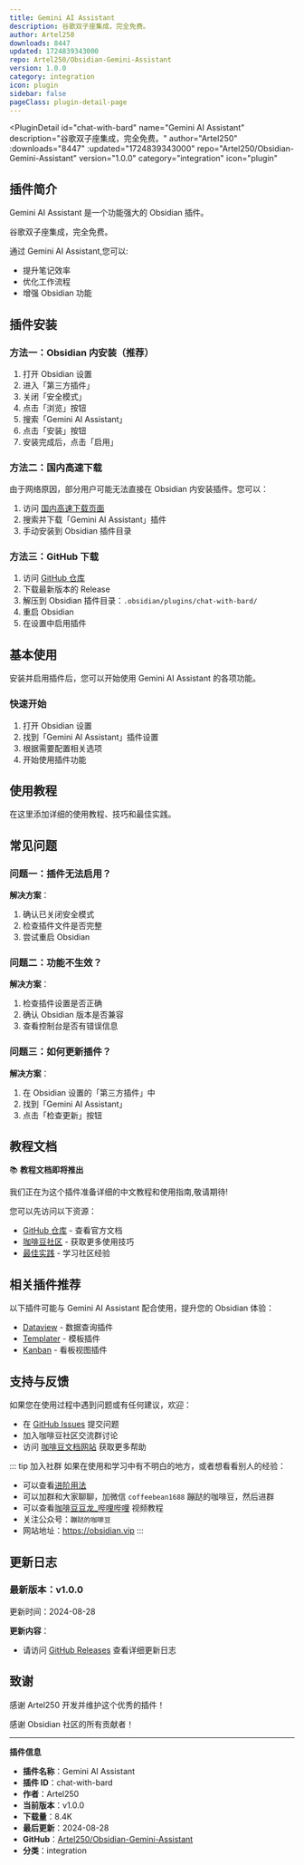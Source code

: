 ```yaml
---
title: Gemini AI Assistant
description: 谷歌双子座集成，完全免费。
author: Artel250
downloads: 8447
updated: 1724839343000
repo: Artel250/Obsidian-Gemini-Assistant
version: 1.0.0
category: integration
icon: plugin
sidebar: false
pageClass: plugin-detail-page
---
```


<PluginDetail
  id="chat-with-bard"
  name="Gemini AI Assistant"
  description="谷歌双子座集成，完全免费。"
  author="Artel250"
  :downloads="8447"
  :updated="1724839343000"
  repo="Artel250/Obsidian-Gemini-Assistant"
  version="1.0.0"
  category="integration"
  icon="plugin"
>

<!-- AUTO_GENERATED_START -->
## 插件简介

Gemini AI Assistant 是一个功能强大的 Obsidian 插件。

谷歌双子座集成，完全免费。

通过 Gemini AI Assistant,您可以:

- 提升笔记效率
- 优化工作流程
- 增强 Obsidian 功能

<!-- AUTO_GENERATED_END -->

<!-- AUTO_GENERATED_START -->
## 插件安装

### 方法一：Obsidian 内安装（推荐）

1. 打开 Obsidian 设置
2. 进入「第三方插件」
3. 关闭「安全模式」
4. 点击「浏览」按钮
5. 搜索「Gemini AI Assistant」
6. 点击「安装」按钮
7. 安装完成后，点击「启用」

### 方法二：国内高速下载

由于网络原因，部分用户可能无法直接在 Obsidian 内安装插件。您可以：

1. 访问 [国内高速下载页面](/zh/documentation/obsidian-plugins-download.html)
2. 搜索并下载「Gemini AI Assistant」插件
3. 手动安装到 Obsidian 插件目录

### 方法三：GitHub 下载

1. 访问 [GitHub 仓库](https://github.com/Artel250/Obsidian-Gemini-Assistant)
2. 下载最新版本的 Release
3. 解压到 Obsidian 插件目录：`.obsidian/plugins/chat-with-bard/`
4. 重启 Obsidian
5. 在设置中启用插件

## 基本使用

安装并启用插件后，您可以开始使用 Gemini AI Assistant 的各项功能。

### 快速开始

1. 打开 Obsidian 设置
2. 找到「Gemini AI Assistant」插件设置
3. 根据需要配置相关选项
4. 开始使用插件功能

<!-- AUTO_GENERATED_END -->

<!-- CUSTOM_CONTENT_START:tutorial -->
## 使用教程

在这里添加详细的使用教程、技巧和最佳实践。

<!-- CUSTOM_CONTENT_END:tutorial -->

<!-- SHARED_CONTENT_START -->
## 常见问题

### 问题一：插件无法启用？

**解决方案**：
1. 确认已关闭安全模式
2. 检查插件文件是否完整
3. 尝试重启 Obsidian

### 问题二：功能不生效？

**解决方案**：
1. 检查插件设置是否正确
2. 确认 Obsidian 版本是否兼容
3. 查看控制台是否有错误信息

### 问题三：如何更新插件？

**解决方案**：
1. 在 Obsidian 设置的「第三方插件」中
2. 找到「Gemini AI Assistant」
3. 点击「检查更新」按钮

## 教程文档

📚 **教程文档即将推出**

我们正在为这个插件准备详细的中文教程和使用指南,敬请期待!

您可以先访问以下资源：
- [GitHub 仓库](https://github.com/Artel250/Obsidian-Gemini-Assistant) - 查看官方文档
- [咖啡豆社区](/zh/bases/) - 获取更多使用技巧
- [最佳实践](/zh/best-practices/) - 学习社区经验

## 相关插件推荐

以下插件可能与 Gemini AI Assistant 配合使用，提升您的 Obsidian 体验：

- [Dataview](/zh/plugins/dataview.html) - 数据查询插件
- [Templater](/zh/plugins/templater-obsidian.html) - 模板插件
- [Kanban](/zh/plugins/obsidian-kanban.html) - 看板视图插件

## 支持与反馈

如果您在使用过程中遇到问题或有任何建议，欢迎：

- 在 [GitHub Issues](https://github.com/Artel250/Obsidian-Gemini-Assistant/issues) 提交问题
- 加入咖啡豆社区交流群讨论
- 访问 [咖啡豆文档网站](https://obsidian.vip) 获取更多帮助

::: tip 加入社群
如果在使用和学习中有不明白的地方，或者想看看别人的经验：
- 可以查看[进阶用法](/zh/advanced)
- 可以加群和大家聊聊，加微信 `coffeebean1688` 蹦跶的咖啡豆，然后进群
- 可以查看[咖啡豆豆龙_哔哩哔哩](https://space.bilibili.com/618777356) 视频教程
- 关注公众号：`蹦跶的咖啡豆`
- 网站地址：https://obsidian.vip
:::
<!-- SHARED_CONTENT_END -->

<!-- AUTO_GENERATED_START -->
## 更新日志

### 最新版本：v1.0.0

更新时间：2024-08-28

**更新内容**：
- 请访问 [GitHub Releases](https://github.com/Artel250/Obsidian-Gemini-Assistant/releases) 查看详细更新日志

## 致谢

感谢 Artel250 开发并维护这个优秀的插件！

感谢 Obsidian 社区的所有贡献者！

---

**插件信息**
- **插件名称**：Gemini AI Assistant
- **插件 ID**：chat-with-bard
- **作者**：Artel250
- **当前版本**：v1.0.0
- **下载量**：8.4K
- **最后更新**：2024-08-28
- **GitHub**：[Artel250/Obsidian-Gemini-Assistant](https://github.com/Artel250/Obsidian-Gemini-Assistant)
- **分类**：integration
<!-- AUTO_GENERATED_END -->

</PluginDetail>

